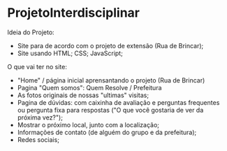 # ProjetoInterdisciplinar

Ideia do Projeto:

- Site para de acordo com o projeto de extensão (Rua de Brincar);
- Site usando HTML; CSS; JavaScript;

O que vai ter no site:

- "Home" / página inicial aprensantando o projeto (Rua de Brincar)
- Pagina "Quem somos": Quem Resolve / Prefeitura
- As fotos originais de nossas "ultimas" visitas;
- Pagina de dúvidas: com caixinha de avaliação e perguntas frequentes ou pergunta fixa para respostas ("O que você gostaria de ver da próxima vez?");
- Mostrar o próximo local, junto com a localização;
- Informações de contato (de alguém do grupo e da prefeitura);
- Redes sociais;
